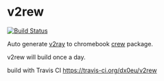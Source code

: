 v2rew
===


[![Build Status](https://api.travis-ci.org/dx0eu/v2rew.svg)](https://travis-ci.org/dx0eu/v2rew)



Auto generate [v2ray](https://github.com/v2ray/v2ray-core) to chromebook [crew](https://github.com/skycocker/chromebrew) package.

v2rew will build once a day.


build with Travis CI  https://travis-ci.org/dx0eu/v2rew

